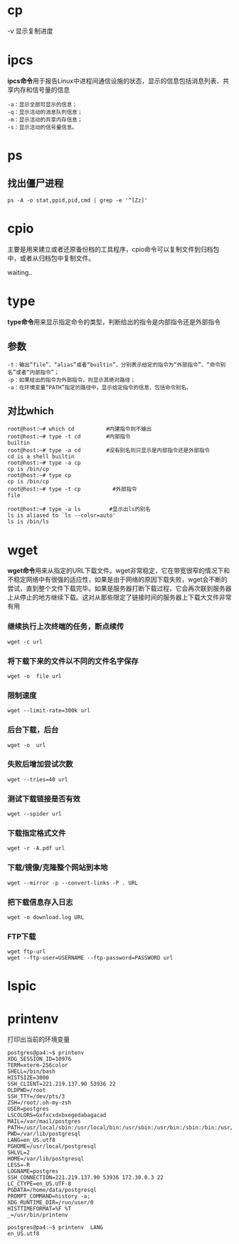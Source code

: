 # cp

-v 显示复制进度

# ipcs

**ipcs命令**用于报告Linux中进程间通信设施的状态，显示的信息包括消息列表、共享内存和信号量的信息

```
-a：显示全部可显示的信息；
-q：显示活动的消息队列信息；
-m：显示活动的共享内存信息；
-s：显示活动的信号量信息。
```

# ps

## 找出僵尸进程

```
ps -A -o stat,ppid,pid,cmd | grep -e '^[Zz]'
```

# cpio

主要是用来建立或者还原备份档的工具程序，cpio命令可以复制文件到归档包中，或者从归档包中复制文件。



waiting..











# type

**type命令**用来显示指定命令的类型，判断给出的指令是内部指令还是外部指令

## 参数

```
-t：输出“file”、“alias”或者“builtin”，分别表示给定的指令为“外部指令”、“命令别名”或者“内部指令”；
-p：如果给出的指令为外部指令，则显示其绝对路径；
-a：在环境变量“PATH”指定的路径中，显示给定指令的信息，包括命令别名。
```

## 对比which

```
root@host:~# which cd          #内建指令则不输出
root@host:~# type -t cd        #内部指令
builtin
root@host:~# type -a cd        #没有别名则只显示是内部指令还是外部指令
cd is a shell builtin
root@host:~# type -a cp 
cp is /bin/cp
root@host:~# type cp        
cp is /bin/cp
root@host:~# type -t cp          #外部指令
file

root@host:~# type -a ls         #显示出ls的别名
ls is aliased to `ls --color=auto'
ls is /bin/ls
```

# wget

**wget命令**用来从指定的URL下载文件。wget非常稳定，它在带宽很窄的情况下和不稳定网络中有很强的适应性，如果是由于网络的原因下载失败，wget会不断的尝试，直到整个文件下载完毕。如果是服务器打断下载过程，它会再次联到服务器上从停止的地方继续下载。这对从那些限定了链接时间的服务器上下载大文件非常有用

### 继续执行上次终端的任务，断点续传

```
wget -c url
```

### 将下载下来的文件以不同的文件名字保存

```
wget -o  file url
```

### 限制速度

```
wget --limit-rate=300k url
```

### 后台下载，后台

```
wget -o  url
```

### 失败后增加尝试次数

```
wget --tries=40 url
```

### 测试下载链接是否有效

```
wget --spider url
```

### 下载指定格式文件

```
wget -r -A.pdf url
```

### 下载/镜像/克隆整个网站到本地

```
wget --mirror -p --convert-links -P . URL
```

### 把下载信息存入日志

```
wget -o download.log URL
```

### FTP下载

```
wget ftp-url
wget --ftp-user=USERNAME --ftp-password=PASSWORD url
```



# lspic







# printenv 

打印出当前的环境变量



```
postgres@pa4:~$ printenv
XDG_SESSION_ID=10976
TERM=xterm-256color
SHELL=/bin/bash
HISTSIZE=3000
SSH_CLIENT=221.219.137.90 53936 22
OLDPWD=/root
SSH_TTY=/dev/pts/3
ZSH=/root/.oh-my-zsh
USER=postgres
LSCOLORS=Gxfxcxdxbxegedabagacad
MAIL=/var/mail/postgres
PATH=/usr/local/sbin:/usr/local/bin:/usr/sbin:/usr/bin:/sbin:/bin:/usr/games:/usr/local/games:/var/lib/postgresql/.local/bin:/var/lib/postgresql/bin:/usr/local/postgresql/bin:/var/lib/postgresql/.local/bin:/var/lib/postgresql/bin:/usr/local/postgresql/bin
PWD=/var/lib/postgresql
LANG=en_US.utf8
PGHOME=/usr/local/postgresql
SHLVL=2
HOME=/var/lib/postgresql
LESS=-R
LOGNAME=postgres
SSH_CONNECTION=221.219.137.90 53936 172.30.0.3 22
LC_CTYPE=en_US.UTF-8
PGDATA=/home/data/postgresql
PROMPT_COMMAND=history -a;
XDG_RUNTIME_DIR=/run/user/0
HISTTIMEFORMAT=%F %T
_=/usr/bin/printenv
```



```
postgres@pa4:~$ printenv  LANG
en_US.utf8
```

